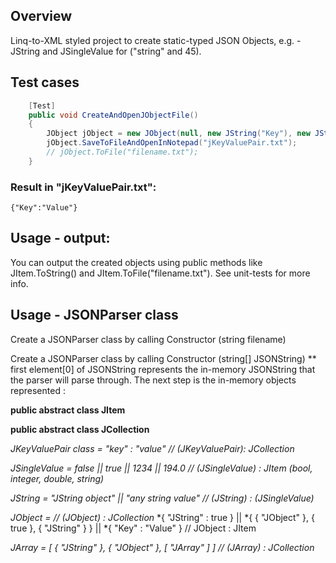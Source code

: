 ## Overview
Linq-to-XML styled project to create static-typed JSON Objects, e.g. - JString and JSingleValue for ("string" and 45).

## Test cases
```C#
    [Test]
    public void CreateAndOpenJObjectFile()
    {
        JObject jObject = new JObject(null, new JString("Key"), new JString("Value"));
        jObject.SaveToFileAndOpenInNotepad("jKeyValuePair.txt");
        // jObject.ToFile("filename.txt");
    }
```
### Result in "jKeyValuePair.txt": 
    {"Key":"Value"}

## Usage - output:
You can output the created objects using public methods like JItem.ToString() and JItem.ToFile("filename.txt"). 
See unit-tests for more info.

## Usage - JSONParser class
Create a JSONParser class by calling Constructor (string filename)

Create a JSONParser class by calling Constructor (string[] JSONString) 
** first element[0] of JSONString represents the in-memory JSONString that the parser will parse through.
The next step is the in-memory objects represented :

**public abstract class JItem** 

**public abstract class JCollection**

*JKeyValuePair class = "key" : "value"                             // (JKeyValuePair): JCollection*

*JSingleValue = false || true || 1234 || 194.0                     // (JSingleValue) : JItem (bool, integer, double, string)*

*JString = "JString object" || "any string value"                  // (JString) : (JSingleValue)*

*JObject =                                                         // (JObject) : JCollection*
    *{ "JString" : true } || 
    *{ { "JObject" }, { true }, { "JString" } } || 
    *{ "Key" : "Value" } // JObject : JItem
    
*JArray = [ { "JString" }, { "JObject" }, [ "JArray" ] ]           // (JArray) : JCollection*
